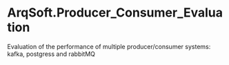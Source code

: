 # ArqSoft.Producer_Consumer_Evaluation
Evaluation of the performance of multiple producer/consumer systems: kafka, postgress and rabbitMQ

